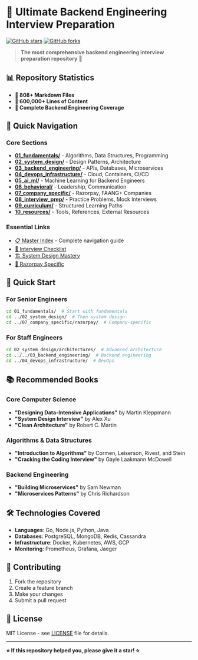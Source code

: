 # 🚀 Ultimate Backend Engineering Interview Preparation

[![GitHub stars](https://img.shields.io/github/stars/BhaveetKumar/nail-it.svg)](https://github.com/BhaveetKumar/nail-it/stargazers)
[![GitHub forks](https://img.shields.io/github/forks/BhaveetKumar/nail-it.svg)](https://github.com/BhaveetKumar/nail-it/network)

> **The most comprehensive backend engineering interview preparation repository** 🎯

## 📊 Repository Statistics
- **📁 808+ Markdown Files**
- **📝 600,000+ Lines of Content**
- **🎯 Complete Backend Engineering Coverage**

## 🎯 Quick Navigation

### Core Sections
- **[01_fundamentals/](01_fundamentals/)** - Algorithms, Data Structures, Programming
- **[02_system_design/](02_system_design/)** - Design Patterns, Architecture
- **[03_backend_engineering/](03_backend_engineering/)** - APIs, Databases, Microservices
- **[04_devops_infrastructure/](04_devops_infrastructure/)** - Cloud, Containers, CI/CD
- **[05_ai_ml/](05_ai_ml/)** - Machine Learning for Backend Engineers
- **[06_behavioral/](06_behavioral/)** - Leadership, Communication
- **[07_company_specific/](07_company_specific/)** - Razorpay, FAANG+ Companies
- **[08_interview_prep/](08_interview_prep/)** - Practice Problems, Mock Interviews
- **[09_curriculum/](09_curriculum/)** - Structured Learning Paths
- **[10_resources/](10_resources/)** - Tools, References, External Resources

### Essential Links
- [📋 Master Index](MASTER_INDEX.md) - Complete navigation guide
- [🎯 Interview Checklist](08_interview_prep/guides/Interview_Preparation_Complete_Checklist.md)
- [🏗️ System Design Mastery](08_interview_prep/guides/SYSTEM_DESIGN_INTERVIEW_MASTERY.md)
- [💼 Razorpay Specific](07_company_specific/razorpay/)

## 🚀 Quick Start

### For Senior Engineers
```bash
cd 01_fundamentals/  # Start with fundamentals
cd ../02_system_design/  # Then system design
cd ../07_company_specific/razorpay/  # Company-specific
```

### For Staff Engineers
```bash
cd 02_system_design/architectures/  # Advanced architecture
cd ../../03_backend_engineering/  # Backend engineering
cd ../04_devops_infrastructure/  # DevOps
```

## 📚 Recommended Books

### Core Computer Science
- **"Designing Data-Intensive Applications"** by Martin Kleppmann
- **"System Design Interview"** by Alex Xu
- **"Clean Architecture"** by Robert C. Martin

### Algorithms & Data Structures
- **"Introduction to Algorithms"** by Cormen, Leiserson, Rivest, and Stein
- **"Cracking the Coding Interview"** by Gayle Laakmann McDowell

### Backend Engineering
- **"Building Microservices"** by Sam Newman
- **"Microservices Patterns"** by Chris Richardson

## 🛠️ Technologies Covered

- **Languages**: Go, Node.js, Python, Java
- **Databases**: PostgreSQL, MongoDB, Redis, Cassandra
- **Infrastructure**: Docker, Kubernetes, AWS, GCP
- **Monitoring**: Prometheus, Grafana, Jaeger

## 🤝 Contributing

1. Fork the repository
2. Create a feature branch
3. Make your changes
4. Submit a pull request

## 📄 License

MIT License - see [LICENSE](LICENSE/) file for details.

---

**⭐ If this repository helped you, please give it a star! ⭐**